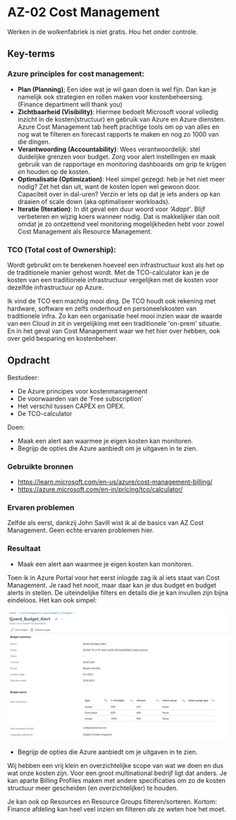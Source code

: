# AZ-02 Cost Management
Werken in de wolkenfabriek is niet gratis. Hou het onder controle. 

## Key-terms
### **Azure principles for cost management**:
- **Plan (Planning)**; 
Een idee wat je wil gaan doen is wel fijn. Dan kan je namelijk ook strategien en rollen maken voor kostenbeheersing. (Finance department will thank you)
- **Zichtbaarheid (Visibility)**:
Hiermee bedoelt Microsoft vooral volledig inzicht in de kosten(structuur) en gebruik van Azure en Azure diensten. Azure Cost Management tab heeft prachtige tools om op van alles en nog wat te filteren en forecast rapports te maken en nog zo 1000 van die dingen. 
- **Verantwoording (Accountability)**: Wees verantwoordelijk: stel duidelijke grenzen voor budget. Zorg voor alert instellingen en maak gebruik van de rapportage en monitoring dashboards om grip te krijgen *en* houden op de kosten. 
- **Optimalisatie (Optimization)**: Heel simpel gezegd: heb je het niet meer nodig? Zet het dan uit, want de kosten lopen wel gewoon door. Capaciteit over in dal-uren? Verzin er iets op dat je iets anders op kan draaien of scale down (aka optimaliseer workloads). 
- **Iteratie (Iteration)**: In dit geval een duur woord voor *'Adapt'*. Blijf verbeteren en wijzig koers wanneer nodig. Dat is makkelijker dan ooit omdat je zo ontzettend veel monitoring mogelijkheden hebt voor zowel Cost Management als Resource Management. 


### **TCO (Total cost of Ownership)**:
Wordt gebruikt om te berekenen hoeveel een infrastructuur kost als het op de traditionele manier gehost wordt. Met de TCO-calculator kan je de kosten van een traditionele infrastructuur vergelijken met de kosten voor dezelfde infrastructuur op Azure.

Ik vind de TCO een machtig mooi ding. De TCO houdt ook rekening met hardware, software en zelfs onderhoud en personeelskosten van traditionele infra. Zo kan een organisatie heel mooi inzien waar de waarde van een Cloud in zit in vergelijking met een traditionele 'on-prem' situatie. En in het geval van Cost Management waar we het hier over hebben, ook over geld besparing en kostenbeheer.

## Opdracht
Bestudeer:
- De Azure principes voor kostenmanagement
- De voorwaarden van de ‘Free subscription’
- Het verschil tussen CAPEX en OPEX.
- De TCO-calculator

Doen:
- Maak een alert aan waarmee je eigen kosten kan monitoren.
- Begrijp de opties die Azure aanbiedt om je uitgaven in te zien.


### Gebruikte bronnen
- https://learn.microsoft.com/en-us/azure/cost-management-billing/
- https://azure.microsoft.com/en-in/pricing/tco/calculator/

### Ervaren problemen
Zelfde als eerst, dankzij John Savill wist ik al de basics van AZ Cost Management. Geen echte ervaren problemen hier. 

### Resultaat
- Maak een alert aan waarmee je eigen kosten kan monitoren.

Toen ik in Azure Portal voor het eerst inlogde zag ik al iets staat van Cost Management. Je raad het nooit, maar daar kan je dus budget en budget alerts in stellen. De uiteindelijke filters en details die je kan invullen zijn bijna eindeloos. Het kan ook simpel: 

![Budget](../00_includes/AZ-02_budget_alert.png)

- Begrijp de opties die Azure aanbiedt om je uitgaven in te zien.

Wij hebben een vrij klein en overzichtelijke scope van wat we doen en dus wat onze kosten zijn. Voor een groot multinational bedrijf ligt dat anders. Je kan aparte Billing Profiles maken met andere specificaties om zo de kosten structuur meer gescheiden (en overzichtelijker) te houden. 

Je kan ook op Resources en Resource Groups filteren/sorteren. Kortom: Finance afdeling kan heel veel inzien en filteren *als* ze weten hoe het moet. 